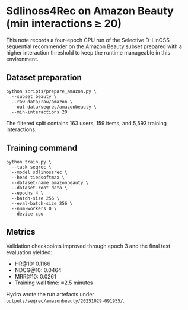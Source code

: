 # Sdlinoss4Rec on Amazon Beauty (min interactions ≥ 20)

This note records a four-epoch CPU run of the Selective D-LinOSS sequential recommender
on the Amazon Beauty subset prepared with a higher interaction threshold to keep the
runtime manageable in this environment.

## Dataset preparation

```
python scripts/prepare_amazon.py \
  --subset beauty \
  --raw data/raw/amazon \
  --out data/seqrec/amazonbeauty \
  --min-interactions 20
```

The filtered split contains 163 users, 159 items, and 5,593 training interactions.

## Training command

```
python train.py \
  --task seqrec \
  --model sdlinossrec \
  --head tiedsoftmax \
  --dataset-name amazonbeauty \
  --dataset-root data \
  --epochs 4 \
  --batch-size 256 \
  --eval-batch-size 256 \
  --num-workers 0 \
  --device cpu
```

## Metrics

Validation checkpoints improved through epoch 3 and the final test evaluation yielded:

- HR@10: 0.1166
- NDCG@10: 0.0464
- MRR@10: 0.0261
- Training wall time: ≈2.5 minutes

Hydra wrote the run artefacts under `outputs/seqrec/amazonbeauty/20251029-091955/`.

